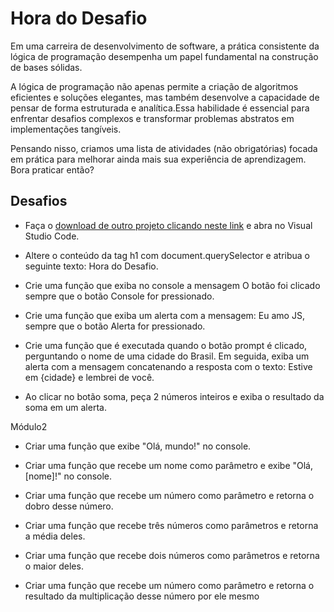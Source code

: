 # Hora do Desafio
Em uma carreira de desenvolvimento de software, a prática consistente da lógica de programação desempenha um papel fundamental na construção de bases sólidas.

A lógica de programação não apenas permite a criação de algoritmos eficientes e soluções elegantes, mas também desenvolve a capacidade de pensar de forma estruturada e analítica.Essa habilidade é essencial para enfrentar desafios complexos e transformar problemas abstratos em implementações tangíveis.

Pensando nisso, criamos uma lista de atividades (não obrigatórias) focada em prática para melhorar ainda mais sua experiência de aprendizagem. Bora praticar então?

## Desafios

- Faça o [download de outro projeto clicando neste link](https://github.com/alura-cursos/js-curso-2/tree/desafio_1) e abra no Visual Studio Code.

- Altere o conteúdo da tag h1 com document.querySelector e atribua o seguinte texto: Hora do Desafio.

- Crie uma função que exiba no console a mensagem O botão foi clicado sempre que o botão Console for pressionado.

- Crie uma função que exiba um alerta com a mensagem: Eu amo JS, sempre que o botão Alerta for pressionado.

- Crie uma função que é executada quando o botão prompt é clicado, perguntando o nome de uma cidade do Brasil. Em seguida, exiba um alerta com a mensagem concatenando a resposta com o texto: Estive em {cidade} e lembrei de você.

- Ao clicar no botão soma, peça 2 números inteiros e exiba o resultado da soma em um alerta.

Módulo2

- Criar uma função que exibe "Olá, mundo!" no console.

- Criar uma função que recebe um nome como parâmetro e exibe "Olá, [nome]!" no console.

- Criar uma função que recebe um número como parâmetro e retorna o dobro desse número.

- Criar uma função que recebe três números como parâmetros e retorna a média deles.

- Criar uma função que recebe dois números como parâmetros e retorna o maior deles.

- Criar uma função que recebe um número como parâmetro e retorna o resultado da multiplicação desse número por ele mesmo
